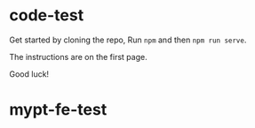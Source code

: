 # code-test

Get started by cloning the repo, Run `npm` and then `npm run serve`.

The instructions are on the first page.

Good luck!
# mypt-fe-test
